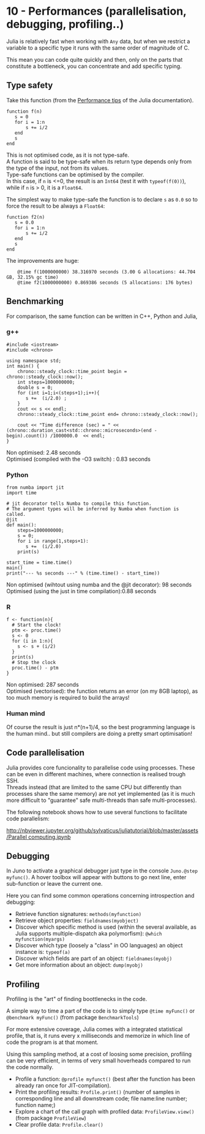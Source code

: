 # 10 - Performances \(parallelisation, debugging, profiling..\)

Julia is relatively fast when working with `Any` data, but when we restrict a variable to a specific type it runs with the same order of magnitude of C.

This mean you can code quite quickly and then, only on the parts that constitute a bottleneck, you can concentrate and add specific typing.

## Type safety

Take this function \(from the [Performance tips](https://docs.julialang.org/en/stable/manual/performance-tips/) of the Julia documentation\).

```text
function f(n)
   s = 0
   for i = 1:n
       s += i/2
   end
   s
end
```

This is not optimised code, as it is not type-safe.  
A function is said to be type-safe when its return type depends only from the type of the input, not from its values.  
Type-safe functions can be optimised by the compiler.  
In this case, if `n` is &lt;=0, the result is an `Int64` \(test it with `typeof(f(0))`\), while if `n` is &gt; 0, it is a `Float64`.

The simplest way to make type-safe the function is to declare `s` as `0.0` so to force the result to be always a `Float64`:

```text
function f2(n)
   s = 0.0
   for i = 1:n
       s += i/2
   end
   s
end
```

The improvements are huge:

```text
    @time f(1000000000) 38.316970 seconds (3.00 G allocations: 44.704 GB, 32.15% gc time)
    @time f2(1000000000) 0.869386 seconds (5 allocations: 176 bytes)
```

## Benchmarking

For comparison, the same function can be written in C++, Python and Julia,

### g++

```text
#include <iostream>
#include <chrono>

using namespace std;
int main() {
    chrono::steady_clock::time_point begin = chrono::steady_clock::now();
    int steps=1000000000;
    double s = 0;
    for (int i=1;i<(steps+1);i++){
       s +=  (i/2.0) ; 
    }
    cout << s << endl;
    chrono::steady_clock::time_point end= chrono::steady_clock::now();

    cout << "Time difference (sec) = " << (chrono::duration_cast<std::chrono::microseconds>(end - begin).count()) /1000000.0  << endl;
}
```

Non optimised: 2.48 seconds  
Optimised \(compiled with the -O3 switch\) : 0.83 seconds

### Python

```text
from numba import jit
import time

# jit decorator tells Numba to compile this function.
# The argument types will be inferred by Numba when function is called.
@jit
def main():
    steps=1000000000;
    s = 0;
    for i in range(1,steps+1):
       s +=  (i/2.0)
    print(s)

start_time = time.time()
main()
print("--- %s seconds ---" % (time.time() - start_time))
```

Non optimised \(wihtout using numba and the @jit decorator\): 98 seconds  
Optimised \(using the just in time compilation\):0.88 seconds

### R

```text
f <- function(n){
  # Start the clock!
  ptm <- proc.time()
  s <- 0
  for (i in 1:n){
    s <- s + (i/2)
  }
  print(s)
  # Stop the clock
  proc.time() - ptm
}
```

Non optimised: 287 seconds  
Optimised \(vectorised\): the function returns an error \(on my 8GB laptop\), as too much memory is required to build the arrays!

### Human mind

Of course the result is just n\*\(n+1\)/4, so the best programming language is the human mind.. but still compilers are doing a pretty smart optimisation!

## Code parallelisation

Julia provides core funcionality to parallelise code using processes. These can be even in different machines, where connection is realised trough SSH.  
Threads instead \(that are limited to the same CPU but differently than processes share the same memory\) are not yet implemented \(as it is much more difficult to "guarantee" safe multi-threads than safe multi-processes\).

The following notebook shows how to use several functions to facilitate code parallelism:

[http://nbviewer.jupyter.org/github/sylvaticus/juliatutorial/blob/master/assets/Parallel computing.ipynb](http://nbviewer.jupyter.org/github/sylvaticus/juliatutorial/blob/master/assets/Parallel%20computing.ipynb)

## Debugging

In Juno to activate a graphical debugger just type in the console `Juno.@step myfunc()`. A hover toolbox will appear with buttons to go next line, enter sub-function or leave the current one.

Here you can find some common operations concerning introspection and debugging:

* Retrieve function signatures: `methods(myfunction)`
* Retrieve object properties: `fieldnames(myobject)`
* Discover which specific method is used \(within the several available, as Julia supports multiple-dispatch aka polymorfism\): `@which myfunction(myargs)`
* Discover which type \(loosely a "class" in OO languages\) an object instance is: `typeof(a)`
* Discover which fields are part of an object: `fieldnames(myobj)`
* Get more information about an object: `dump(myobj)`

## Profiling

Profiling is the "art" of finding boottlenecks in the code.

A simple way to time a part of the code is to simply type `@time myFunc()` or `@benchmark myFunc()` \(from package `BenchmarkTools`\)

For more extensive coverage, Julia comes with a integrated statistical profile, that is, it runs every x milliseconds and memorize in which line of code the program is at that moment.

Using this sampling method, at a cost of loosing some precision, profiling can be very efficient, in terms of very small hoverheads compared to run the code normally.

* Profile a function: `@profile myfunct()` \(best after the function has been already ran once for JIT-compilation\). 
* Print the profiling results: `Profile.print()` \(number of samples in corresponding line and all downstream code; file name:line number; function name;\)
* Explore a chart of the call graph with profiled data: `ProfileView.view()` \(from package `ProfileView`\)
* Clear profile data: `Profile.clear()`

